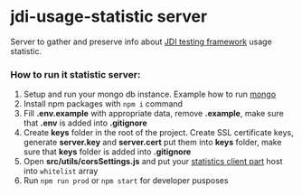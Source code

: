 # jdi-usage-statistic server
Server to gather and preserve info about [JDI testing framework](https://github.com/jdi-testing/jdi-light) usage statistic.

### How to run it statistic server:
1. Setup and run your mongo db instance. Example how to run [mongo](https://docs.mongodb.com/guides/server/install/)
1. Install npm packages with ```npm i``` command
1. Fill **.env.example** with appropriate data, remove **.example**, make sure that **.env** is added into **.gitignore**
1. Create **keys** folder in the root of the project. Create SSL certificate keys, generate **server.key** and **server.cert** put them into **keys** folder, make sure that **keys** folder  is added into **.gitignore**
1. Open **src/utils/corsSettings.js** and put your [statistics client part](https://github.com/anisa07/react-client-jdi-usage-statistics) host into ```whitelist``` array
1. Run ```npm run prod``` or ```npm start``` for developer pusposes
